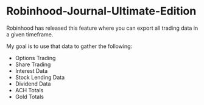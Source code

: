 # Robinhood-Journal-Ultimate-Edition
Robinhood has released this feature where you can export all trading data in a given timeframe.<br />

My goal is to use that data to gather the following:<br />
* Options Trading
* Share Trading
* Interest Data
* Stock Lending Data
* Dividend Data
* ACH Totals
* Gold Totals
